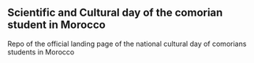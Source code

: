 ## Scientific and Cultural day of the comorian student in Morocco

Repo of the official landing page of the national cultural day of comorians students in Morocco 
